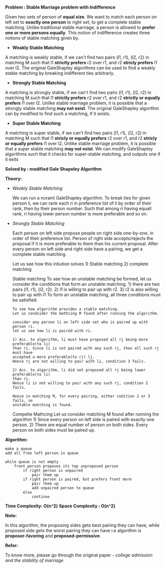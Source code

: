**Problem : Stable Marriage problem with Indifference**

Given two sets of person of **equal size**. We want to match each person on left set to **exactly one person**
to right set, to get a complete stable matching. Unlike traditional stable marriage, a person is allowed to
**prefer one or more persons equally**. This notion of indifference creates three notions of stable matching
given by.
    
    
    
- **Weakly Stable Matching**
    
A matching is weakly stable, if we can't find two pairs (l1, r1), (l2, r2) in matching M such that l1 **strictly prefers**
r2 over r1, and r2 **stricly prefers** l1 over l2. The original GaleShapley algorithms can be used to find a
weakly stable matching by breaking indifferent ties arbitrarly.
    
    
    
- **Strongly Stable Matching**

A matching is strongly stable, if we can't find two pairs (l1, r1), (l2, r2) in matching M such that l1 **strictly prefers**
r2 over r1, and r2 **strictly or equally prefers** l1 over l2. Unlike stable marriage problem, it is possible that a strongly stable matching **may not exist**. 
The original GaleShapley algorithm can by modified to find such a matching, if it exists.
    
    
    
- **Super Stable Matching**

A matching is super stable, if we can't find two pairs (l1, r1), (l2, r2) in matching M such that l1 **stricly or equally
prefers** r2 over r1, and r2 **stricly or equally prefers** l1 over l2. Unlike stable marriage problem, it is possible
that a super stable matching **may not exist**.
We can modify GaleShapley algorithms such that it checks for super-stable matching, and outputs one if it exits
    
    
    
    
**Solved by : modified Gale Shapeley Algorithm**

  
  
**Theory:**

-   *Weakly Stable Matching*

    We can run a noraml GaleShapley algorithm. To break ties for given person li, we can rank each ri in preference list of
    li by order of their rank, then by their person number. Such that among ri having equall rank, ri having lower person number
    is more preferable and so on.
    
-   *Strongly Stable Matching*

    
    Each person on left side propose people on right side one-by-one, in order of their preference list.
    Person of right side accepts/rejects the proposal if it is more preferable to them than his current proposal.
    After every person on left side and right side have a pairing, we get a complete stable matching.
    
    Let us see how this intiution solves 1) Stable matching 2) complete matching

    Stable matching
        To see how an unstable matching be formed, let us consider the conditions that form
        an unstable matching.
        1)  there are two pairs (l1, r1), (l2, r2).
        2)  l1 is willing to pair up with r2.
        3)  r2 is also willing to pair up with l1
        To form an unstable matching, all three conditions must be satisfied.

        To see how algorithm provides a stable matching.
        Let us condsider the mathcing M found after running the algorithm.

        consider any person li on left side set who is paired up with person ri.
        let us see how li is paired with ri.

        1) Acc. to algorithm, li must have proposed all rj being more preferable(to li)
        than ri. Since li is not paired with any such rj, then all such rj must have
        accepted a more preferable(to rj) lj.
        Hence rj are not willing to pair with li, condition 3 fails.

        2) Acc. to algorithm, li did not proposed all rj being lower preferable(to li)
        than ri.
        Hence li is not willing to pair with any such rj, condition 2 fails.

        Hence in matching M, for every pairing, either codition 2 or 3 fails, so
        unstable matching is found.

    Compelte Mathcing
        Let us consider matching M found after running the algorithm
            1) Since every person on left side is paired with exactly one person.
            2) There are equal number of person on both sides.
        Every person on both sides must be paired up.



**Algorithm:**

    make a queue
    add all free left person in queue

    while queue is not empty
        front person proposes its top unproposed person
            if right person is unpaired
                pair them up
            if right person is paired, but prefers front more
                pair them up
                add unpaired person to queue
            else
                continue



**Time Complexity: O(n^2)**
**Space Complexity : O(n^2)**



**Note:**
    
In this algorithm, the proposing sides gets best pairing they can have, while proposed
side gets the worst pairing they can have i.e algorithm is **proposer-favoring** and **proposed-permissive**.
    
**Refer:**

To know more, please go through the original paper - *college admission and the stability of marriage*
